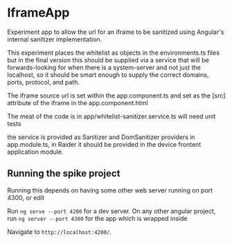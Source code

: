# IframeApp


Experiment app to allow the url for an iframe to be sanitized using Angular's internal sanitizer implementation.

This experiment places the whitelist as objects in the environments.ts files but in the final version this should be supplied via 
a service that will be forwards-looking for when there is a system-server and not just the localhost, so it should be smart enough to 
supply the correct domains, ports, protocol, and path.

The iframe source url is set within the app.component.ts and set as the [src] attribute of the iframe in the app.component.html

The meat of the code is in app/whitelist-sanitizer.service.ts
will need unit tests

the service is provided as Sanitizer and DomSanitizer providers in app.module.ts, in Raider it should be provided in the device frontent application module.

## Running the spike project
Running this depends on having some other web server running on port 4300, or edit 

Run `ng serve --port 4200` for a dev server. 
On any other angular project, run `ng server --port 4300` for the app which is wrapped inside

Navigate to `http://localhost:4200/`. 

